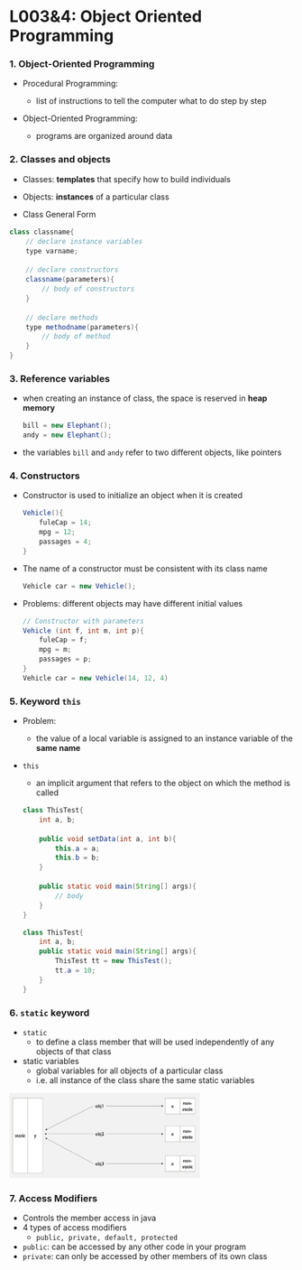 # L003&4: Object Oriented Programming

### 1. Object-Oriented Programming

-   Procedural Programming: 

    -   list of instructions to tell the computer what to do step by step

-   Object-Oriented Programming: 

    -   programs are organized around data


### 2. Classes and objects

-   Classes: **templates** that specify how to build individuals
-   Objects: **instances** of a particular class

-   Class General Form

```java
class classname{
    // declare instance variables
    type varname;
    
    // declare constructors
    classname(parameters){
        // body of constructors
    }
    
    // declare methods
    type methodname(parameters){
        // body of method
    }
}
```

### 3. Reference variables

-   when creating an instance of class, the space is reserved in **heap memory**

    ```java
    bill = new Elephant();
    andy = new Elephant();
    ```

-   the variables `bill` and `andy` refer to two different objects, like pointers

### 4. Constructors

-   Constructor is used to initialize an object when it is created

    ```java
    Vehicle(){
        fuleCap = 14;
        mpg = 12;
        passages = 4;
    }
    ```

-   The name of a constructor must be consistent with its class name

    ```java
    Vehicle car = new Vehicle();
    ```

-   Problems: different objects may have different initial values

    ```java
    // Constructor with parameters
    Vehicle (int f, int m, int p){
        fuleCap = f;
        mpg = m;
        passages = p;
    }
    Vehicle car = new Vehicle(14, 12, 4)
    ```


### 5. Keyword `this`

-   Problem: 

    -   the value of a local variable is assigned to an instance variable of the **same name**

-   `this`

    -   an implicit argument that refers to the object on which the method is called

    ```java
    class ThisTest{
        int a, b;
        
    	public void setData(int a, int b){
            this.a = a;
            this.b = b;
        } 
        
        public static void main(String[] args){
            // body
        }
    }
    ```

    ```java
    class ThisTest{
        int a, b;
        public static void main(String[] args){
            ThisTest tt = new ThisTest();
            tt.a = 10;
        }
    }
    ```

### 6. `static` keyword

-   `static`
    -   to define a class member that will be used independently of any objects of that class
-   static variables
    -   global variables for all objects of a particular class
    -   i.e. all instance of the class share the same static variables

<img src="assets/Screenshot 2023-03-30 at 02.15.41.png" alt="Screenshot 2023-03-30 at 02.15.41" style="zoom:33%;" />

### 7. Access Modifiers

-   Controls the member access in java
-   4 types of access modifiers
    -   `public, private, default, protected`
-   `public`: can be accessed by any other code in your program
-   `private`: can only be accessed by other members of its own class
